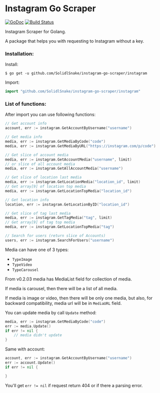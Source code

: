 # Instagram Go Scraper 
[![GoDoc](https://godoc.org/github.com/SolidlSnake/instagram-go-scraper/instagram?status.svg)](https://godoc.org/github.com/SolidlSnake/instagram-go-scraper/instagram)
[![Build Status](https://travis-ci.org/SolidlSnake/instagram-go-scraper.svg?branch=master)](https://travis-ci.org/SolidlSnake/instagram-go-scraper)

Instagram Scraper for Golang.

A package that helps you with requesting to Instagram without a key.

### Installation:
Install:
```
$ go get -u github.com/SolidlSnake/instagram-go-scraper/instagram
```
Import:
```go
import "github.com/SolidlSnake/instagram-go-scraper/instagram"
```

### List of functions:
After import you can use following functions:
```go
// Get account info
account, err := instagram.GetAccountByUsername("username")

// Get media info
media, err := instagram.GetMediaByCode("code")
media, err := instagram.GetMediaByURL("https://instagram.com/p/code")

// Get slice of account media
media, err := instagram.GetAccountMedia("username", limit)
// or slice of all account media
media, err := instagram.GetAllAccountMedia("username")

// Get slice of location last media
media, err := instagram.GetLocationMedia("location_id", limit)
// Get array[9] of location top media
media, err := instagram.GetLocationTopMedia("location_id")

// Get location info
location, err := instagram.GetLocationByID("location_id")

// Get slice of tag last media
media, err := instagram.GetTagMedia("tag", limit)
// Get array[9] of tag top media
media, err := instagram.GetLocationTopMedia("tag")

// Search for users (return slice of Accounts)
users, err := instagram.SearchForUsers("username")
```

Media can have one of 3 types:
* `TypeImage`
* `TypeVideo`
* `TypeCarousel`

From v0.2.03 media has MediaList field for collection of media.

If media is carousel, then there will be a list of all media.

If media is image or video, then there will be only one media, but also,
for backward compatibility, media url will be in `MediaURL` field.

You can update media by call `Update` method:
```go
media, err := instagram.GetMediaByCode("code")
err := media.Update()
if err != nil {
    // media didn't update
}
```
Same with account:
```go
account, err := instagram.GetAccountByUsername("username")
err := account.Update()
if err != nil {

}
```

You'll get `err != nil` if request return 404 or if there a parsing error.